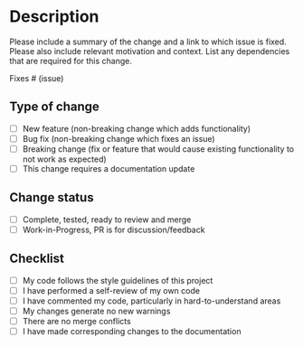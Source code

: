 # Description

Please include a summary of the change and a link to which issue is fixed. Please also include relevant motivation and context. List any dependencies that are required for this change.

Fixes # (issue)

## Type of change

- [ ] New feature (non-breaking change which adds functionality)
- [ ] Bug fix (non-breaking change which fixes an issue)
- [ ] Breaking change (fix or feature that would cause existing functionality to not work as expected)
- [ ] This change requires a documentation update

## Change status

- [ ] Complete, tested, ready to review and merge
- [ ] Work-in-Progress, PR is for discussion/feedback

## Checklist

- [ ] My code follows the style guidelines of this project
- [ ] I have performed a self-review of my own code
- [ ] I have commented my code, particularly in hard-to-understand areas
- [ ] My changes generate no new warnings
- [ ] There are no merge conflicts
- [ ] I have made corresponding changes to the documentation
